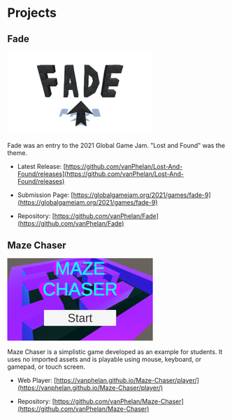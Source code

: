 # Projects

## Fade

<img src="fade.png" alt="Fade" width="333"/>

Fade was an entry to the 2021 Global Game Jam. "Lost and Found" was the theme.

* Latest Release: [https://github.com/vanPhelan/Lost-And-Found/releases](https://github.com/vanPhelan/Lost-And-Found/releases)

* Submission Page: [https://globalgamejam.org/2021/games/fade-9](https://globalgamejam.org/2021/games/fade-9)

* Repository: [https://github.com/vanPhelan/Fade](https://github.com/vanPhelan/Fade)

## Maze Chaser

<img src="mazechaser.png" alt="Maze Chaser" width="333"/>

Maze Chaser is a simplistic game developed as an example for students. It uses no imported assets and is playable using mouse, keyboard, or gamepad, or touch screen.

* Web Player: [https://vanphelan.github.io/Maze-Chaser/player/](https://vanphelan.github.io/Maze-Chaser/player/)

* Repository: [https://github.com/vanPhelan/Maze-Chaser](https://github.com/vanPhelan/Maze-Chaser)
